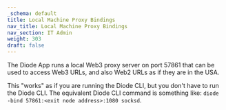 ```yaml
---
_schema: default
title: Local Machine Proxy Bindings
nav_title: Local Machine Proxy Bindings
nav_section: IT Admin
weight: 303
draft: false
---
```

The Diode App runs a local Web3 proxy server on port 57861 that can be used to access Web3 URLs, and also Web2 URLs as if they are in the USA.

This "works" as if you are running the Diode CLI, but you don't have to run the Diode CLI. The equivalent Diode CLI command is something like: `diode -bind 57861:<exit node address>:1080 socksd`.

&nbsp;

&nbsp;

&nbsp;

&nbsp;

&nbsp;